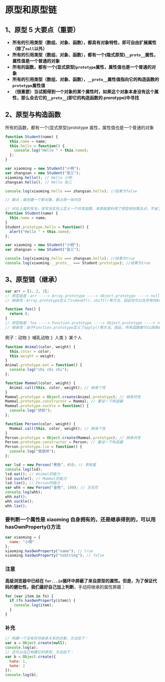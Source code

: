 # 原型和原型链

## 1、原型 5 大要点（重要）

- **所有的引用类型（数组、对象、函数），都具有对象特性，即可自由扩展属性（除了`null`以外）**
- **所有的引用类型（数组、对象、函数），都有一个(隐式原型)`__proto__`属性，属性值是一个普通的对象**
- **所有的函数，都有一个(显式原型)`prototype`属性，属性值也是一个普通的对象**
- **所有的引用类型（数组、对象、函数），`__proto__`属性值指向它的构造函数的`prototype`属性值**
- **（很重要）当试图得到一个对象的某个属性时，如果这个对象本身没有这个属性，那么会去它的`__proto__`(即它的构造函数的 prorotype)中寻找**

## 2、原型与构造函数

所有的函数，都有一个(显式原型)prototype 属性，属性值也是一个普通的对象

```js
function Student(name) {
  this.name = name;
  this.hello = function() {
    console.log("Hello " + this.name);
  };
}

var xiaoming = new Student("小明");
var zhangsan = new Student("张三");
xiaoming.hello(); // Hello 小明
zhangsan.hello(); // Hello 张三

console.log(xiaoming.hello === zhangsan.hello); //结果为false

// 缺点：每创建一个新对象，都占用一块内存
```

```js
// 对比上面的写法，该写法实际上定义一个共享函数，本质就是利用了原型规则第五点，节省了很多内存
function Student(name) {
  this.name = name;
}
Student.prototype.hello = function() {
  alert("Hello " + this.name);
};

var xiaoming = new Student("小明");
var zhangsan = new Student("张三");

console.log(xiaoming.hello === zhangsan.hello); //结果为true
console.log(xiaoming.__proto__ === Student.prototype); //结果为true
```

## 3、原型链（继承）

```js
var arr = [1, 2, 3];
// 原型链是：arr ----> Array.prototype ----> Object.prototype ----> null
// 继承性：Array.prototype定义了indexOf()、shift()等方法，因此你可以在所有的Array对象上直接调用这些方法

function foo() {
  return 0;
}
// 原型链是：foo ----> Function.prototype ----> Object.prototype ----> null
// 继承性：由于Function.prototype定义了apply()等方法，因此，所有函数都可以调用apply()方法
```

例子：动物 》哺乳动物 》人类 》某个人

```js
function Animal(color, weight) {
  this.color = color;
  this.weight = weight;
}
Animal.prototype.eat = function() {
  console.log("chi chi chi");
};

function Mammal(color, weight) {
  Animal.call(this, color, weight); // 继承个性
}
Mammal.prototype = Object.create(Animal.prototype); // 继承共性
Mammal.prototype.constructor = Mammal; // 重设一下构造器
Mammal.prototype.suckle = function() {
  console.log("挤奶");
};

function Person(color, weight) {
  Mammal.call(this, color, weight); // 继承个性
}
Person.prototype = Object.create(Mammal.prototype); // 继承共性
Person.prototype.constructor = Person; // 重设一下构造器
Person.prototype.lie = function() {
  console.log("我很帅");
};

var lsd = new Person("黑色", 65); // 李栓蛋
console.log(lsd);
lsd.eat(); // Animal的能力
lsd.suckle(); // Mammal的能力
lsd.lie(); // Person的能力
var whh = new Person("金色", 100); // 王花花
console.log(whh);
whh.eat();
whh.suckle();
whh.lie();
```

### 要判断一个属性是 xiaoming 自身拥有的，还是继承得到的，可以用 hasOwnProperty()方法

```js
var xiaoming = {
  name: "小明"
};
xiaoming.hasOwnProperty("name"); // true
xiaoming.hasOwnProperty("toString"); // false
```

### 注意

**高级浏览器中已经在 `for...in`循环中屏蔽了来自原型的属性。但是，为了保证代码的健壮性，我们最好自己加上判断**，手动将继承的属性屏蔽：

```js
for (var item in fn) {
  if (fn.hasOwnProperty(item)) {
    console.log(item);
  }
}
```

### 补充

```js
// 构建一个没有任何继承关系的对象，方法如下：
var a = Object.create(null);
console.log(a);
// 还可以自己构建它的原型，方法如下：
var b = Object.create({
  haha: 1,
  hehe: 2
});
console.log(b);
```
